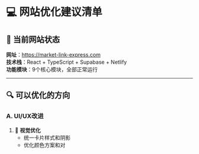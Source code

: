 # 💻 网站优化建议清单

## 🎯 **当前网站状态**

**网址**：https://market-link-express.com  
**技术栈**：React + TypeScript + Supabase + Netlify  
**功能模块**：9个核心模块，全部正常运行

---

## 🔍 **可以优化的方向**

### **A. UI/UX改进**
1. 🎨 **视觉优化**
   - 统一卡片样式和阴影
   - 优化颜色方案和对

